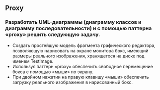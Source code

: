 ## Proxy

### Разработать UML-диаграммы (диаграмму классов и диаграмму последовательности) и с помощью паттерна «proxy» решить следующую задачу.
* Cоздать простейшую модель фрагмента графического редактора, позволяющую нарисовать на экране монитора бокс, имеющий размеры реального изображения, хранящегося на диске под именем TestImage.
* Используя паттерн «proxy» обеспечить свободное перемещение бокса с помощью «мыши» по экрану.
* При двойном нажатии на правую клавишу «мыши» обеспечить загрузку реального изображения в нарисованный бокс. 